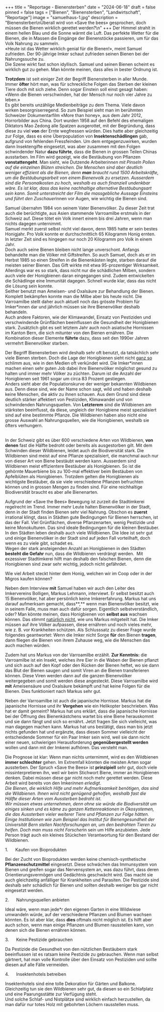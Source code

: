 +++
title = "Reportage - Bienensterben"
date = "2024-06-18"
draft = false
pinned = false
tags = ["Bienen", "Bienensterben", "Landwirtschaft", "Reportage"]
image = "samuelhaus-1.jpg"
description = "Bienensterben\nÜberall wird von «Save the bees» gesprochen, doch müssen die Bienen wirklich gerettet werden?\n"
+++
Der Himmel strahlt in einem hellen Blau und die Sonne wärmt die Luft. Das perfekte Wetter für die Bienen, die in Massen die Eingänge der Bienenstöcke passieren, um für das Volk Nahrung zu sammeln.\
«Heute ist das Wetter wirklich genial für die Bienen!», meint Samuel zufrieden. Der 90-jährige Imker schaut zufrieden seinen Bienen bei der Nahrungssuche zu.\
Die Szene wirkt fast schon idyllisch. Samuel und seinen Bienen scheint es wirklich gut zu gehen. Man könnte meinen, dass alles in bester Ordnung ist.

**Trotzdem** ist seit einiger Zeit der Begriff Bienensterben in aller Munde. Immer **öfter** hört man, was für schreckliche Folgen das Sterben der kleinen Tiere doch mit sich ziehe. Denn sogar Einstein soll einst gesagt haben: «Wenn die Bienen verschwinden, hat der Mensch nur noch vier Jahre zu leben.»\
Es gibt bereits unzählige Medienbeiträge zu dem Thema. Viele davon wirken besorgniserregend. So zum Beispiel sieht man im berühmten Schweizer Dokumentarfilm «More than honey», aus dem Jahr 2012, Horrorbilder aus China. Dort wurden 1958 auf den Befehl des ehemaligen Diktators Mao Zedong alle Spatzen ausgerottet, mit der Begründung, dass diese zu viel **von** der Ernte wegfressen würden. Dies hatte aber gleichzeitig zur Folge, dass es eine Überpopulation von **Insektenschädlingen** gab, aufgrund von fehlenden Fressfeinden. Um dem entgegenzuwirken, wurden dann Insektengifte eingesetzt, was aber zusammen mit den Folgen schwindender Natur **dazu führte**, dass die Bienen in grossen Teilen Chinas ausstarben. Im Film wird gezeigt, wie die Bestäubung von Pflanzen **vonstattengeht**. Man sieht, wie Dutzende Arbeiter*innen mit Pinseln Pollen auf die einzelnen Blüten streichen. Die Menschen sind aber deutlich weniger effizient als die Bienen, denn **man** braucht rund 1500 Arbeitskräfte, um die Bestäubungsarbeit von einem Bienenvolk zu ersetzen. Ausserdem sind die Personalkosten zu hoch, weshalb es auch finanziell undenkbar wäre. Es ist klar, dass das keine nachhaltige alternative Bestäubungsart sein kann. Somit unterstreicht der Film die massgebliche Aussage Einsteins und führt den Zuschauer*innen vor Augen, wie wichtig die Bienen sind.

Samuel übernahm 1984 von seinem Vater Bienenvölker. Zu dieser Zeit trat auch die berüchtigte, aus Asien stammende Varroamilbe erstmals in der Schweiz auf. Diese tötet ein Volk innert einem bis drei Jahren, wenn man nichts dagegen unternimmt.\
Samuel merkt zuerst selbst nicht viel davon, denn 1985 hatte er sein bestes Honigjahr. Pro Volk konnte er durchschnittlich 65 Kilogramm Honig ernten. In letzter Zeit sind es hingegen nur noch 20 Kilogramm pro Volk in einem Jahr.\
Doch auch seine Bienen bleiben nicht lange unverschont. Anfangs behandelte man die Völker mit Giftstreifen. So auch Samuel, doch als er im Herbst 1985 so einen Streifen in die Bienenkästen legte, starben darauf die meisten seiner Bienen. Das Gift wirkte mit etwa 95-prozentiger Wirksamkeit. Allerdings war es so stark, dass nicht nur die schädlichen Milben, sondern auch viele der Honigbienen daran eingegangen sind. Zudem entwickelten die Schädlinge eine Immunität dagegen. Schnell wurde klar, dass das nicht die Lösung sein konnte.\
Seither benutzt man Ameisen- und Oxalsäure zur Behandlung der Bienen. Komplett bekämpfen konnte man die Milbe aber bis heute nicht. Die Varroamilbe stellt daher auch aktuell noch das grösste Problem für Imker*innen dar und jährlich müssen sie ihre Bienenvölker deshalb behandeln.\
Auch andere Faktoren, wie der Klimawandel, Einsatz von Pestiziden und verschwindende Grünflächen beeinflussen die Gesundheit der Honigbienen stark. Zusätzlich gibt es seit letztem Jahr auch noch asiatische Hornissen im Kanton Bern, die sich mitunter von den Bienen ernähren. Die Kombination dieser Elemente **führte** dazu, dass seit den 1990er Jahren vermehrt Bienenvölker starben.

Der Begriff Bienensterben wird deshalb sehr oft benutzt, da tatsächlich sehr viele Bienen sterben. Doch die Lage der Honigbienen sieht nicht [ganz so](<>) schlimm aus, wie in den Medien oft verkündet wird. Die Imker*innen machen einen sehr guten Job dabei ihre Bienenvölker möglichst gesund zu halten und immer mehr Völker zu züchten. Darum ist die Anzahl der Honigbienen seit 1961 sogar um circa 83 Prozent gestiegen.\
Anders sieht aber die Populationskurve der weniger bekannten Wildbienen aus. Denn diese sind, wie der Name schon sagt, wild und haben deshalb keine Menschen, die aktiv zu ihnen schauen. Aus dem Grund sind diese deutlich stärker affektiert von Pestiziden, Klimawandel und von schwindenden Nahrungsquellen. Von **Letzterem** sind die Wildbienen am stärksten beeinflusst, da diese, ungleich der Honigbiene meist spezialisiert sind auf eine bestimmte Pflanze. Die Wildbienen haben also nicht eine grosse Auswahl an Nahrungsquellen, wie die Honigbienen, weshalb sie öfters verhungern.

\
In der Schweiz gibt es über 600 verschiedene Arten von Wildbienen, **von denen** fast die Hälfte bedroht oder bereits als ausgestorben gilt. Mit dem Schwinden dieser Wildbienen, leidet auch die Biodiversität stark. Die Wildbienen sind meist auf eine Pflanze spezialisiert, die manchmal auch nur von dieser Art von Biene bestäubt werden kann. Ausserdem sind Wildbienen meist effizientere Bestäuber als Honigbienen. So ist die gehörnte Mauerbiene bis zu 100-mal effektiver beim Bestäuben von Apfelblüten als Honigbienen. Trotzdem gelten die Honigbienen als wichtigste Bestäuber, da sie viele verschiedene Pflanzen befruchten können und in grossen Mengen zu finden sind. Für eine reichhaltige Biodiversität braucht es aber alle Bienenarten.

Aufgrund der «Save the Bees» Bewegung ist zurzeit die Stadtimkerei regelrecht im Trend. Immer mehr Leute halten Bienenvölker in der Stadt, denn in der Stadt finden Bienen sehr viel Nahrung. Obschon es **zuerst** irrational klingt, dass in Städten gute Bedingungen für Bienen herrschen, ist das der Fall. Viel Grünflächen, diverse Pflanzenarten, wenig Pestizide und keine Monokulturen. Das sind ideale Bedingungen für die kleinen Bestäuber. In den Städten leben deshalb auch viele Wildbienen. Die Idee ist sehr gut und einige Bienenvölker in der Stadt sind auf jeden Fall vorteilhaft, doch wenn es zu viele gibt, schadet es.\
Wegen der stark ansteigenden Anzahl an Honigbienen in den Städten **besteht die Gefahr** nun, dass die Wildbienen verdrängt werden.  Mit exzessiver Stadtimkerei hilft man deshalb den falschen Bienen, denn die Honigbienen sind zwar sehr wichtig, jedoch nicht gefährdet.

Wie viel Arbeit steckt hinter dem Honig, welchen wir im Coop oder in der Migros kaufen können?

Neben dem Interview **mit** Samuel haben wir auch den Leiter des Imkervereins Bolligen, Markus Lehmann, interviewt. Er selbst besitzt auch 15 Bienenvölker, hat aber persönlich keine Imkererfahrung. Markus hat uns darauf aufmerksam gemacht, dass**,** wenn man Bienenvölker besitzt, wie in seinem Falle, muss man auch dafür sorgen. Eigentlich selbstverständlich, oder? Man könnte meinen, dass Honigbienen von **selbst aus** wachsen können. Das stimmt [natürlich nicht](<>), wie uns Markus mitgeteilt hat. Die Imker müssen auf ihre Völker aufpassen, diese ernähren und noch vieles mehr, wie z. B. vor Krankheiten schützen. Als Schlusssatz zu dieser Frage wurde folgendes geantwortet: Wenn die Imker nicht Sorge **für** den Bienen **tragen**, dann fliegen die Bienen von ihrem Zuhause weg, wie die Menschen das auch machen würden.

Zudem hat uns Markus von der Varroamilbe erzählt. **Zur Kenntnis:** die Varroamilbe ist ein Insekt, welches ihre Eier in die Waben der Bienen pflanzt und sich auch auf den Kopf oder den Rücken der Bienen heftet, wo sie dann das Blut der Bienen saugen und somit Viren an die Bienen transferieren können. Diese Viren werden dann auf die ganzen Bienenvölker weitergegeben und somit werden diese angesteckt. Diese Varroamilbe wird **mit** Ameisensäure und Oxalsäure bekämpft und hat keine Folgen für die Bienen. Dies funktioniert nach Markus sehr gut.

Neben der Varroamilbe ist auch die japanische Hornisse. Markus hat die japanische Hornisse und ihr **Vorgehen** wie ein Helikopter beschrieben. Was hat er damit gemeint? Markus hat uns erklärt, dass die japanische Hornisse bei der Öffnung des Bienenkästchens wartet bis eine Biene herauskommt und sie dann fängt und sich so ernährt. Jetzt fragen Sie sich vielleicht, was man dagegen machen kann. Markus hat uns bestätigt, dass man bis jetzt nichts gefunden hat und ergänzte, dass diesen Sommer vielleicht der entscheidende Sommer für ein Paar Imker sein wird, weil sie dann nicht einer neuen, schwierigen Herausforderung **gegenübergestellt werden** wollen und dann mit der Imkerei aufhören. Das versteht man.

Die Prognose ist klar: Wenn man nichts unternimmt, wird es den Wildbienen **immer schlechter** gehen. Im Extremfall könnten die meisten Arten sogar aussterben. Der Spruch «Save the Bees» ist **prinzipiell** sehr gut, doch viele missinterpretieren ihn, weil wir beim Stichwort Biene, immer an Honigbienen denken. Dabei müssen diese gar nicht noch mehr gerettet werden. Diese Arbeit wird bereits von den Imker*innen erledigt.\
Die Bienen, die wirklich Hilfe und mehr Aufmerksamkeit benötigen, das sind die Wildbienen. Ihnen wird nicht genügend geholfen, weshalb fast die Hälfte dieser Arten vom Aussterben bedroht ist.\
Wir müssen etwas unternehmen, denn ohne sie würde die Biodiversität um einiges sinken und es käme zu ganzen Kettenreaktionen in Ökosystemen, die das Aussterben vieler weiterer Tiere und Pflanzen zur Folge hätten. Einige Institutionen wie zum Beispiel das Institut für Bienengesundheit der Universität Bern stellen Nachforschungen an, um den bedrohten Tieren zu helfen. Doch man muss nicht Forscher*in sein um Hilfe anzubieten. Jede Person trägt auch ein kleines Stückchen Verantwortung für den Bestand der Wildbienen.

<!--\\[if !supportLists]-->1.      <!--\\[endif]-->Kaufen von Bioprodukten

Bei der Zucht von Bioprodukten werden keine chemisch-synthetische **Pflanzenschutzmittel** eingesetzt. Diese schwächen das Immunsystem von Bienen und greifen sogar das Nervensystem an, was dazu führt, dass deren Orientierungsvermögen und Gedächtnis geschwächt wird. Das macht sie auch gleichzeitig anfälliger für Krankheiten und Parasiten. Die Pestizide sind deshalb sehr schädlich für Bienen und sollten deshalb weniger bis gar nicht eingesetzt werden.

<!--\\[if !supportLists]-->2.      <!--\\[endif]-->Nahrungsquellen anbieten

Ideal wäre, wenn man jede*r den eigenen Garten in eine Wildwiese umwandeln würde, auf der verschiedene Pflanzen und Blumen wachsen könnten. Es ist aber klar, dass **dies** oftmals nicht möglich ist. Es hilft aber auch schon, wenn man einige Pflanzen und Blumen rausstellen kann, von denen sich die Bienen ernähren können.

<!--\\[if !supportLists]-->3.      <!--\\[endif]-->Keine Pestizide gebrauchen

Da Pestizide die Gesundheit von den nützlichen Bestäubern stark beeinflussen ist es ratsam keine Pestizide zu gebrauchen. Wenn man selbst gärtnert, hat man volle Kontrolle über den Einsatz von Pestiziden und sollte diesen auf alle Fälle vermeiden.

<!--\\[if !supportLists]-->4.      <!--\\[endif]-->Insektenhotels betreiben

Insektenhotels sind eine tolle Dekoration für Gärten und Balkone. Gleichzeitig tun sie den Wildbienen sehr gut, da diesen so ein Schlafplatz und eine Paarungsstätte zur Verfügung steht.\
Und solche Schlaf- und Nistplätze sind wirklich einfach herzustellen, da man dafür nur totes Holz mit gebohrten Löchern rausstellen muss.

<!--EndFragment-->